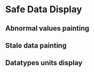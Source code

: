 # Safe Data Display

## Abnormal values painting

## Stale data painting

## Datatypes units display
